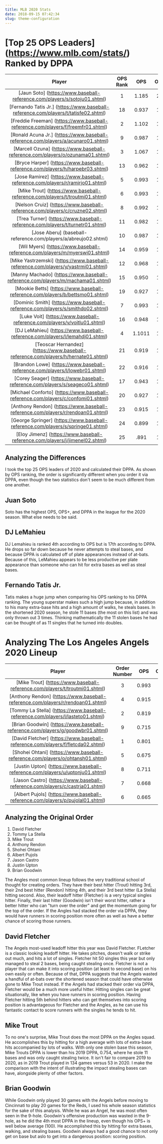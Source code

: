 ```yaml
---
title: MLB 2020 Stats
date: 2018-09-15 07:42:34
slug: theme-configuration
---
```


# [Top 25 OPS Leaders] (https://www.mlb.com/stats/) Ranked by DPPA

Player | OPS Rank | OPS | OPS+ | DPPA
:---: | :---: | :---: | :---: | :---:
[Jaun Soto] (https://www.baseball-reference.com/players/s/sotoju01.shtml) | 1 | 1.185 | 212 | 0.843
[Fernando Tatis Jr.] (https://www.baseball-reference.com/players/t/tatisfe02.shtml) | 18 | 0.937 | 155 | 0.748
[Freddie Freeman] (https://www.baseball-reference.com/players/f/freemfr01.shtml) | 2 | 1.102 | 186 | 0.740
[Ronald Acuna Jr.] (https://www.baseball-reference.com/players/a/acunaro01.shtml) | 9 |  0.987 | 155 | 0.719
[Marcell Ozuna] (https://www.baseball-reference.com/players/o/ozunama01.shtml) | 3 | 1.067 | 175 | 0.697
[Bryce Harper] (https://www.baseball-reference.com/players/h/harpebr03.shtml) | 13 | 0.962 | 157 | 0.691
[Jose Ramirez] (https://www.baseball-reference.com/players/r/ramirjo01.shtml) | 5 |0.993 | 163 | 0.689
[Mike Trout] (https://www.baseball-reference.com/players/t/troutmi01.shtml) | 6 | 0.993 | 168 | 0.674
[Nelson Cruiz] (https://www.baseball-reference.com/players/c/cruzne02.shtml) | 8 | 0.992 | 169 | 0.673
[Trea Turner] (https://www.baseball-reference.com/players/t/turnetr01.shtml) | 11 | 0.982 | 157 | 0.658
[Jose Aberu] (baseball-reference.com/players/a/abreujo02.shtml) | 10 | 0.987 | 166 | 0.649
[Wil Myers] (https://www.baseball-reference.com/players/m/myerswi01.shtml) | 14 | 0.959 | 159 | 0.648
[Mike Yastrzemski] (https://www.baseball-reference.com/players/y/yastrmi01.shtml) | 12 |  0.968 | 165 | 0.646
[Manny Machado] (https://www.baseball-reference.com/players/m/machama01.shtml) | 15 | 0.950 | 158 | 0.646
[Mookie Betts] (https://www.baseball-reference.com/players/b/bettsmo01.shtml) | 19 | 0.927 | 149 | 0.645
[Dominic Smith] (https://www.baseball-reference.com/players/s/smithdo02.shtml) | 7 | 0.993 | 169 | 0.643
[Luke Voit] (https://www.baseball-reference.com/players/v/voitlu01.shtml) | 16 | 0.948 | 156 | 0.641
[DJ LeMahieu] (https://www.baseball-reference.com/players/l/lemahdj01.shtml) | 4 | 1.1011 | 177 | 0.639
[Teoscar Hernandez] (https://www.baseball-reference.com/players/h/hernate01.shtml) | 21 |  0.919 | 146 | 0.630
[Brandon Lowe] (https://www.baseball-reference.com/players/l/lowebr01.shtml) | 22 | 0.916 | 152 | 0.621
[Corey Seager] (https://www.baseball-reference.com/players/s/seageco01.shtml) | 17 | 0.943 | 152 | 0.616
[Michael Conforto] (https://www.baseball-reference.com/players/c/confomi01.shtml) | 20 | 0.927 | 156 | 0.585
[Anthony Rendon] (https://www.baseball-reference.com/players/r/rendoan01.shtml) | 23 |  0.915 | 151 | 0.599
[George Springer] (https://www.baseball-reference.com/players/s/springe01.shtml) | 24 | 0.899 | 140 | 0.589
[Eloy Jimenz] (https://www.baseball-reference.com/players/j/jimenel02.shtml) | 25 | .891 | 140 | 0.580

## Analyzing the Differences

I took the top 25 OPS leaders of 2020 and calculated their DPPA. As shown by OPS ranking, the order is significantly different when you order it via DPPA, even though the two statistics don't seem to be much different from one another. 

## Juan Soto
Soto has the highest OPS, OPS+, and DPPA in the league for the 2020 season. What else needs to be said.

## DJ LeMahieu

DJ Lemahieu is ranked 4th according to OPS but is 17th according to DPPA. He drops so far down because he never attempts to steal bases, and because DPPA is calculated off of plate appearances instead of at-bats. Because of this, LeMahieu appears to be less productive per plate appearance than someone who can hit for extra bases as well as steal bases.

## Fernando Tatis Jr.

Tatis makes a huge jump when comparing his OPS ranking to his DPPA ranking. The young superstar makes such a high jump because, in addition to his many extra-base hits and a high amount of walks, he steals bases. In the shortened 2020 season, he stole 11 bases (the most on this list) and was only thrown out 3 times. Thinking mathematically the 11 stolen bases he had can be thought of as 11 singles that he turned into doubles. 

# Analyzing The Los Angeles Angels 2020 Lineup

Player | Order Number | OPS | OPS+ | DPPA
:---: | :---: | :---: | :---: | :---:
[Mike Trout] (https://www.baseball-reference.com/players/t/troutmi01.shtml) | 3 | 0.993 | 168 | 0.674
[Anthony Rendon] (https://www.baseball-reference.com/players/r/rendoan01.shtml) | 4 | 0.915 | 151 | 0.599
[Tommy La Stella] (https://www.baseball-reference.com/players/l/lasteto01.shtml) | 2 | 0.819 | 127 | 0.518
[Brian Goodwin] (https://www.baseball-reference.com/players/g/goodwbr01.shtml) | 9 | 0.715 | 92 | 0.512
[David Fletcher] (https://www.baseball-reference.com/players/f/fletcda02.shtml) | 1 | 0.801 | 121 | 0.476
[Shohei Ohtani] (https://www.baseball-reference.com/players/o/ohtansh01.shtml) | 5 | 0.675 | 80 | 0.483
[Justin Upton] (https://www.baseball-reference.com/players/u/uptonju01.shtml) | 8 | 0.711 | 93 | 0.482
[Jason Castro] (https://www.baseball-reference.com/players/c/castrja01.shtml) | 7 | 0.668 | 83 | 0.457
[Albert Pujols] (https://www.baseball-reference.com/players/p/pujolal01.shtml) | 6 | 0.665 | 80 | 0.436

## Analyzing the Original Order

1. David Fletcher
2. Tommy La Stella
3. Mike Trout
4. Anthony Rendon
5. Shohei Ohtani
6. Albert Pujols
7. Jason Castro
8. Justin Upton
9. Brian Goodwin

The Angles most common lineup follows the very traditional school of thought for creating orders. They have their best hitter (Trout) hitting 3rd, their 2nd best hitter (Rendon) hitting 4th, and their 3rd best hitter (La Stella) hitting second. Also, their leadoff hitter (Fletcher) is a very typical singles hitter. Finally, their last hitter (Goodwin) isn't their worst hitter, rather a better hitter who can "turn over the order" and get the momentum going for the top of the order. If the Angles had stacked the order via DPPA, they would have runners in scoring position more often as well as have a better chance of scoring those runners.

## David Fletcher

The Angels most-used leadoff hitter this year was David Fletcher. FLetcher is a classic looking leadoff hitter. He takes pitches, doesn't walk or strike out much, and hits a lot of singles. Fletcher hit 50 singles this year but only managed to steal 2 bases, being caught stealing once. Fletcher is not a player that can make it into scoring position (at least to second base) on his own easily or often. Because of that, DPPA suggests that the Angels wasted a handful of at-bats over the shortened season that could have otherwise gone to Mike Trout instead. If the Angels had stacked their order via DPPA, Fletcher would be a much more useful hitter. Hitting singles can be great situationally, like when you have runners in scoring position. Having Fletcher hitting 5th behind hitters who can get themselves into scoring position is advantageous for Fletcher and the Angles, as he can use his fantastic contact to score runners with the singles he tends to hit. 

## Mike Trout

To no one's surprise, Mike Trout does the most DPPA on the Angles squad. He accomplishes this by hitting for a high average with lots of extra-base hits accompanied by lots of walks. With only one stolen base this season, Mike Trouts DPPA is lower than his 2019 DPPA, 0.754, where he stole 11 bases and was only caught stealing twice. It isn't fair to compare 2019 to 2020, as in 2019 Trout played in 134 games versus 53 in 2020. I make the comparison with the intent of illustrating the impact stealing bases can have, alongside plenty of other factors.


## Brian Goodwin

While Goodwin only played 30 games with the Angels before moving to Cincinnati to play 20 games for the Reds, I used his whole season statistics for the sake of this analysis. While he was an Angel, he was most often seen in the 9-hole. Goodwin's offensive production was wasted in the 9-hole, as he did the 4th most DPPA in the lineup, even though his OPS+ is well below average (100). He accomplished this by hitting for extra bases, walking, and stealing bases. Goodwin always had a good chance to not only get on base but aslo to get into a dangerous position: scoring position.

